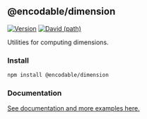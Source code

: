 ## @encodable/dimension

[![Version](https://img.shields.io/npm/v/@encodable/dimension.svg?style=flat)](https://img.shields.io/npm/v/@encodable/dimension.svg?style=flat)
[![David (path)](https://img.shields.io/david/kristw/encodable.svg?path=packages%2Fencodable-dimension&style=flat-square)](https://david-dm.org/kristw/encodable?path=packages/encodable-dimension)

Utilities for computing dimensions.

### Install

```sh
npm install @encodable/dimension
```

### Documentation

[See documentation and more examples here.](https://encodable.vercel.app/encodable-dimension)

